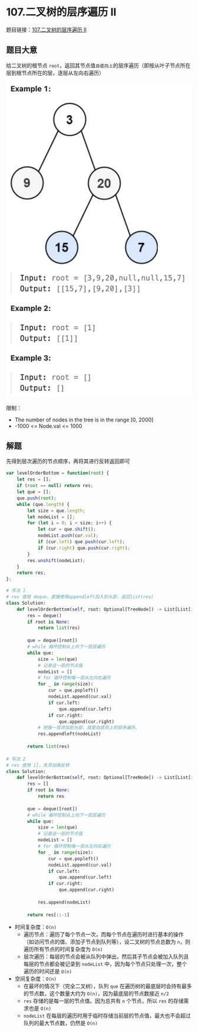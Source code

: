 # 107.二叉树的层序遍历 II

题目链接：[107.二叉树的层序遍历 II](https://leetcode.cn/problems/binary-tree-level-order-traversal-ii/)

## 题目大意

给二叉树的根节点 `root`，返回其节点值`自底向上`的层序遍历（即按从叶子节点所在层到根节点所在的层，逐层从左向右遍历）

![alt text](https://github.com/donnapersonal/picx-images-hosting/raw/master/image.2dp2l2xgbr.webp)

限制：
- The number of nodes in the tree is in the range [0, 2000]
- -1000 <= Node.val <= 1000

## 解题

先得到层次遍历的节点顺序，再将其进行反转返回即可

```js
var levelOrderBottom = function(root) {
    let res = [];
    if (root == null) return res;
    let que = [];
    que.push(root);
    while (que.length) {
        let size = que.length;
        let nodeList = [];
        for (let i = 0; i < size; i++) {
            let cur = que.shift();
            nodeList.push(cur.val);
            if (cur.left) que.push(cur.left);
            if (cur.right) que.push(cur.right);
        }
        res.unshift(nodeList);
    }
    return res;
};
```
```python
# 写法 1
# res 使用 deque，直接使用appendleft加入到头部，返回list(res)
class Solution:
    def levelOrderBottom(self, root: Optional[TreeNode]) -> List[List[int]]:
        res = deque()
        if root is None:
            return list(res)

        que = deque([root])
        # while 循环控制从上向下一层层遍历
        while que:
            size = len(que)
            # 记录这一层的节点值
            nodeList = []
            # for 循环控制每一层从左向右遍历
            for _ in range(size):
                cur = que.popleft()
                nodeList.append(cur.val)
                if cur.left:
                    que.append(cur.left)
                if cur.right:
                    que.append(cur.right)
            # 把每一层添加到头部，就是自底向上的层序遍历。
            res.appendleft(nodeList)
        
        return list(res)

# 写法 2
# res 使用 []，先添加再反转
class Solution:
    def levelOrderBottom(self, root: Optional[TreeNode]) -> List[List[int]]:
        res = []
        if root is None:
            return res

        que = deque([root])
        # while 循环控制从上向下一层层遍历
        while que:
            size = len(que)
            # 记录这一层的节点值
            nodeList = []
            # for 循环控制每一层从左向右遍历
            for _ in range(size):
                cur = que.popleft()
                nodeList.append(cur.val)
                if cur.left:
                    que.append(cur.left)
                if cur.right:
                    que.append(cur.right)

            res.append(nodeList)
            
        return res[::-1]
```

- 时间复杂度：`O(n)`
  - 遍历节点：遍历了每个节点一次，而每个节点在遍历时进行基本的操作（如访问节点的值、添加子节点到队列等），设二叉树的节点总数为 `n`，则遍历所有节点的时间复杂度为 `O(n)`
  - 层次遍历：每层的节点会被从队列中弹出，然后其子节点会被加入队列且每层的节点都会被记录到 `nodeList` 中，因为每个节点只处理一次，整个遍历的时间还是 `O(n)`
- 空间复杂度：`O(n)`
  - 在最坏的情况下（完全二叉树），队列 `que` 在遍历树的最底层时会持有最多的节点数，这个数量大约为 `O(n)`，因为最底层的节点数接近 `n/2`
  - `res` 存储的是每一层的节点值。因为总共有 `n` 个节点，所以 `res` 的存储需求也是 `O(n)`
  - `nodeList` 在每层的遍历时用于临时存储当前层的节点值，最大也不会超过队列的最大节点数，仍然是 `O(n)`